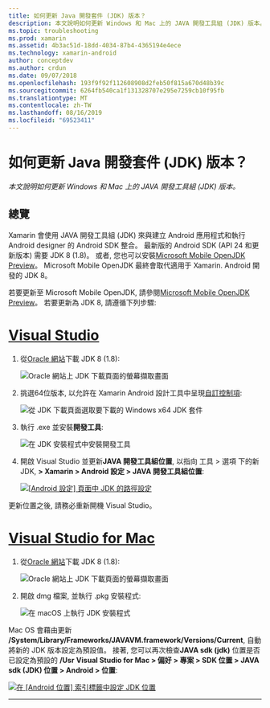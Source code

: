 ```yaml
---
title: 如何更新 Java 開發套件 (JDK) 版本？
description: 本文說明如何更新 Windows 和 Mac 上的 JAVA 開發工具組 (JDK) 版本。
ms.topic: troubleshooting
ms.prod: xamarin
ms.assetid: 4b3ac51d-18dd-4034-87b4-4365194e4ece
ms.technology: xamarin-android
author: conceptdev
ms.author: crdun
ms.date: 09/07/2018
ms.openlocfilehash: 193f9f92f112608908d2feb50f815a670d48b39c
ms.sourcegitcommit: 6264fb540ca1f131328707e295e7259cb10f95fb
ms.translationtype: MT
ms.contentlocale: zh-TW
ms.lasthandoff: 08/16/2019
ms.locfileid: "69523411"
---
```

# <a name="how-do-i-update-the-java-development-kit-jdk-version"></a>如何更新 Java 開發套件 (JDK) 版本？

_本文說明如何更新 Windows 和 Mac 上的 JAVA 開發工具組 (JDK) 版本。_

## <a name="overview"></a>總覽

Xamarin 會使用 JAVA 開發工具組 (JDK) 來與建立 Android 應用程式和執行 Android designer 的 Android SDK 整合。 最新版的 Android SDK (API 24 和更新版本) 需要 JDK 8 (1.8)。 或者, 您也可以安裝[Microsoft Mobile OpenJDK Preview](~/android/get-started/installation/openjdk.md)。 Microsoft Mobile OpenJDK 最終會取代適用于 Xamarin. Android 開發的 JDK 8。

若要更新至 Microsoft Mobile OpenJDK, 請參閱[Microsoft Mobile OpenJDK Preview](~/android/get-started/installation/openjdk.md)。 若要更新為 JDK 8, 請遵循下列步驟:

# <a name="visual-studiotabwindows"></a>[Visual Studio](#tab/windows)

1. 從[Oracle 網站](https://www.oracle.com/technetwork/java/javase/downloads/index.html)下載 JDK 8 (1.8):

    ![Oracle 網站上 JDK 下載頁面的螢幕擷取畫面](update-jdk-images/image1.png)

2. 挑選64位版本, 以允許在 Xamarin Android 設計工具中呈現[自訂控制項](https://github.com/xamarin/release-notes-archive/blob/master/release-notes/vs/xamarin.vs_4/xamarin.vs_4.2/index.md#androiddesignercustomcontrols):

    ![從 JDK 下載頁面選取要下載的 Windows x64 JDK 套件](update-jdk-images/image2.png)

3. 執行 .exe 並安裝**開發工具**:

    ![在 JDK 安裝程式中安裝開發工具](update-jdk-images/image3.png)

4. 開啟 Visual Studio 並更新**JAVA 開發工具組位置**, 以指向 工具 > 選項 下的新 JDK, **> Xamarin > Android 設定 > JAVA 開發工具組位置**:

    [![[Android 設定] 頁面中 JDK 的路徑設定](update-jdk-images/image4-sml.png)](update-jdk-images/image4.png#lightbox)

更新位置之後, 請務必重新開機 Visual Studio。

# <a name="visual-studio-for-mactabmacos"></a>[Visual Studio for Mac](#tab/macos)

1. 從[Oracle 網站](https://www.oracle.com/technetwork/java/javase/downloads/index.html)下載 JDK 8 (1.8):

    ![Oracle 網站上 JDK 下載頁面的螢幕擷取畫面](update-jdk-images/image1.png)

2. 開啟 dmg 檔案, 並執行 .pkg 安裝程式:

    ![在 macOS 上執行 JDK 安裝程式](update-jdk-images/image5.png)

Mac OS 會藉由更新 **/System/Library/Frameworks/JAVAVM.framework/Versions/Current**, 自動將新的 JDK 版本設定為預設值。 接著, 您可以再次檢查**JAVA sdk (jdk)** 位置是否已設定為預設的 **/Usr** **Visual Studio for Mac > 偏好 > 專案 > SDK 位置 > JAVA sdk (JDK) 位置 > Android > 位置**:

[![在 [Android 位置] 索引標籤中設定 JDK 位置](update-jdk-images/image6-sml.png)](update-jdk-images/image6.png#lightbox)

-----

